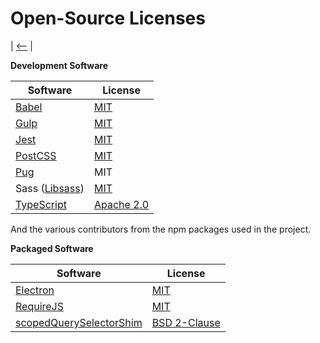 # Open-Source Licenses
 | [&lt;--](index.md) |

**Development Software**

| Software                                              | License                                                      |
| ----------------------------------------------------- | ------------------------------------------------------------ |
| [Babel](https://github.com/babel/babel)               | [MIT](https://github.com/babel/babel/blob/master/LICENSE)    |
| [Gulp](https://github.com/gulpjs/gulp)                | [MIT](https://github.com/gulpjs/gulp/blob/master/LICENSE)    |
| [Jest](https://github.com/facebook/jest/)             | [MIT](https://github.com/facebook/jest/blob/master/LICENSE)  |
| [PostCSS](https://github.com/postcss/postcss/)        | [MIT](https://github.com/postcss/postcss/blob/master/LICENSE) |
| [Pug](https://github.com/pugjs/pug)                   | MIT                                                          |
| Sass ([Libsass](https://github.com/sass/libsass))     | [MIT](https://github.com/sass/libsass/blob/master/LICENSE)   |
| [TypeScript](https://github.com/Microsoft/TypeScript) | [Apache 2.0](https://github.com/Microsoft/TypeScript/blob/master/LICENSE.txt) |

And the various contributors from the npm packages used in the project.



**Packaged Software**

| Software                                                     | License                                                      |
| ------------------------------------------------------------ | ------------------------------------------------------------ |
| [Electron](https://github.com/electron/electron)             | [MIT](https://github.com/electron/electron/blob/master/LICENSE) |
| [RequireJS](https://github.com/requirejs/requirejs)          | [MIT](https://github.com/requirejs/requirejs/blob/master/LICENSE) |
| [scopedQuerySelectorShim](https://github.com/lazd/scopedQuerySelectorShim) | [BSD 2-Clause](https://github.com/lazd/scopedQuerySelectorShim/blob/master/LICENSE) |
